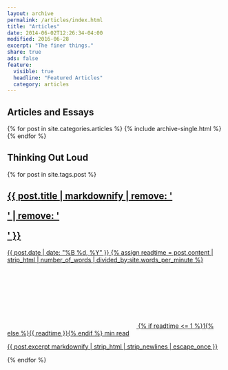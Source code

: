 ```yaml
---
layout: archive
permalink: /articles/index.html
title: "Articles"
date: 2014-06-02T12:26:34-04:00
modified: 2016-06-28
excerpt: "The finer things."
share: true
ads: false
feature:
  visible: true
  headline: "Featured Articles"
  category: articles
---
```


## Articles and Essays

{% for post in site.categories.articles %}
  {% include archive-single.html %}
{% endfor %}

## Thinking Out Loud

{% for post in site.tags.post %}
<article itemscope itemtype="http://schema.org/CreativeWork">
  <a class="archive__item" href="{{ site.url }}{{ post.url }}">
  <div class="archive__item-body">
  <h1 class="archive__item-title" itemprop="headline">{{ post.title | markdownify | remove: '<p>' | remove: '</p>' }}</h1>
    <div class="archive__item-meta">
     <span class="date published" itemprop="datePublished"><time datetime="{{ post.date | date: "%Y-%m-%d" }}">{{ post.date | date: "%B %d, %Y" }}</time></span>
{% assign readtime = post.content | strip_html | number_of_words | divided_by:site.words_per_minute %}
   <span class="archive__item-time"><svg class="icon"><use xlink:href="#icon-stopwatch"></use></svg> {% if readtime <= 1 %}1{% else %}{{ readtime }}{% endif %} min read</span>
    </div>
    <p class="archive__item-excerpt" itemprop="text">{{ post.excerpt markdownify | strip_html | strip_newlines | escape_once }}</p>
  </div>
  </a>
</article>
{% endfor %}


